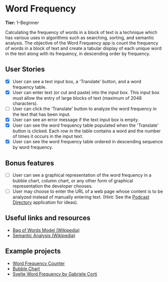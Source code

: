 # Word Frequency

**Tier:** 1-Beginner

Calculating the frequency of words in a block of text is a technique which has
various uses in algorithms such as searching, sorting, and semantic analysis.
The objective of the Word Frequency app is count the frequency of words in a
block of text and create a tabular display of each unique word in the text
along with its frequency, in descending order by frequency.

## User Stories

- [x] User can see a text input box, a 'Translate' button, and a word
      frequency table.
- [x] User can enter text (or cut and paste) into the input box. This input
      box must allow the entry of large blocks of text (maximum of 2048 characters).
- [ ] User can click the 'Translate' button to analyze the word frequency in
      the text that has been input.
- [x] User can see an error message if the text input box is empty.
- [x] User can see the word frequency table populated when the 'Translate'
      button is clicked. Each row in the table contains a word and the number of times
      it occurs in the input text.
- [x] User can see the word frequency table ordered in descending sequence
      by word frequency.

## Bonus features

- [ ] User can see a graphical representation of the word frequency in a
      bubble chart, column chart, or any other form of graphical representation the
      developer chooses.
- [ ] User may choose to enter the URL of a web page whose content is to be
      analyzed instead of manually entering text. (Hint: See the
      [Podcast Directory](../2-Intermediate/Podcast-Directory-App.md) application for ideas).

## Useful links and resources

- [Bag of Words Model (Wikipedia)](https://en.wikipedia.org/wiki/Bag-of-words_model)
- [Semantic Analysis (Wikipedia)](https://en.wikipedia.org/wiki/Sentiment_analysis)

## Example projects

- [Word Frequency Counter](https://codepen.io/maxotar/pen/aLrwJM)
- [Bubble Chart](https://codepen.io/Quendoline/pen/pjELpM)
- [Svelte Word Frequency by Gabriele Corti](https://codepen.io/borntofrappe/pen/QWWWqQM)
